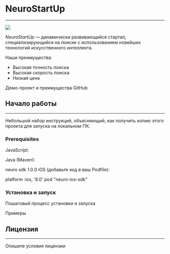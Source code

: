 # NeuroStartUp
___
![](logo.png)

*NeuroStartUp* — динамически развивающийся стартап, специализирующийся на поиске с использованием новейших технологий искусственного интеллекта.

Наши преимущества:
* Высокая точность поиска
* Высокая скорость поиска
* Низкая цена

Демо-проект и преимущества GitHub
## Начало работы
___
Небольшой набор инструкций, объясняющий, как получить копию этого проекта для запуска на локальном ПК.

### Prerequisites
JavaScript:

<script src="https://localhost/neuro.sdk.min.js"></script>
Java (Maven):

<dependency>
  <groupId>neuro</groupId>
  <artifactId>sdk</artifactId>
  <version>1.0.0</version>
</dependency>
iOS (добавьте код в ваш Podfile):

platform :ios, '8.0'
pod "neuro-ios-sdk"
### Установка и запуск
Пошаговый процесс установки и запуска

Примеры

## Лицензия
___
Опишите условия лицензии
